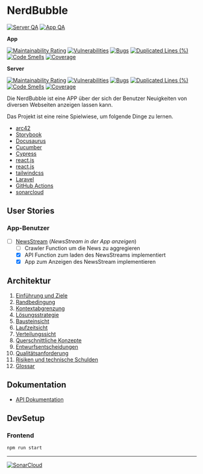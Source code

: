 # NerdBubble

[![Server QA](https://github.com/Skanky0815/NerdBubble/actions/workflows/server_qa.yml/badge.svg)](https://github.com/Skanky0815/NerdBubble/actions/workflows/server_qa.yml)
[![App QA](https://github.com/Skanky0815/NerdBubble/actions/workflows/app_qa.yml/badge.svg)](https://github.com/Skanky0815/NerdBubble/actions/workflows/app_qa.yml)

**App**

[![Maintainability Rating](https://sonarcloud.io/api/project_badges/measure?project=NerdBubble_app&metric=sqale_rating)](https://sonarcloud.io/summary/new_code?id=NerdBubble_app)
[![Vulnerabilities](https://sonarcloud.io/api/project_badges/measure?project=NerdBubble_app&metric=vulnerabilities)](https://sonarcloud.io/summary/new_code?id=NerdBubble_app)
[![Bugs](https://sonarcloud.io/api/project_badges/measure?project=NerdBubble_app&metric=bugs)](https://sonarcloud.io/summary/new_code?id=NerdBubble_app)
[![Duplicated Lines (%)](https://sonarcloud.io/api/project_badges/measure?project=NerdBubble_app&metric=duplicated_lines_density)](https://sonarcloud.io/summary/new_code?id=NerdBubble_app)
[![Code Smells](https://sonarcloud.io/api/project_badges/measure?project=NerdBubble_app&metric=code_smells)](https://sonarcloud.io/summary/new_code?id=NerdBubble_app)
[![Coverage](https://sonarcloud.io/api/project_badges/measure?project=NerdBubble_app&metric=coverage)](https://sonarcloud.io/summary/new_code?id=NerdBubble_app_app)

**Server**

[![Maintainability Rating](https://sonarcloud.io/api/project_badges/measure?project=NerdBubble_server&metric=sqale_rating)](https://sonarcloud.io/summary/new_code?id=NerdBubble_server)
[![Vulnerabilities](https://sonarcloud.io/api/project_badges/measure?project=NerdBubble_server&metric=vulnerabilities)](https://sonarcloud.io/summary/new_code?id=NerdBubble_server)
[![Bugs](https://sonarcloud.io/api/project_badges/measure?project=NerdBubble_server&metric=bugs)](https://sonarcloud.io/summary/new_code?id=NerdBubble_server)
[![Duplicated Lines (%)](https://sonarcloud.io/api/project_badges/measure?project=NerdBubble_server&metric=duplicated_lines_density)](https://sonarcloud.io/summary/new_code?id=NerdBubble_server)
[![Code Smells](https://sonarcloud.io/api/project_badges/measure?project=NerdBubble_server&metric=code_smells)](https://sonarcloud.io/summary/new_code?id=NerdBubble_server)
[![Coverage](https://sonarcloud.io/api/project_badges/measure?project=NerdBubble_server&metric=coverage)](https://sonarcloud.io/summary/new_code?id=NerdBubble_server_server)

Die NerdBubble ist eine APP über der sich der Benutzer Neuigkeiten von diversen Webseiten anzeigen lassen kann.

Das Projekt ist eine reine Spielwiese, um folgende Dinge zu lernen.
- [arc42](https://www.arc42.de/)
- [Storybook](https://storybook.js.org/)
- [Docusaurus](https://docusaurus.io/)
- [Cucumber](https://cucumber.io/)
- [Cypress](https://www.cypress.io/)
- [react.js](https://react.dev/)
- [react.js](https://react.dev/)
- [tailwindcss](https://v2.tailwindcss.com/)
- [Laravel](https://laravel.com/)
- [GitHub Actions](https://github.com/features/actions)
- [sonarcloud](https://sonarcloud.io/)

## User Stories

### App-Benutzer
- [ ] [NewsStream](doku/docs/userStories/newsStream.md) (*NewsStream in der App anzeigen*)
  - [ ] Crawler Function um die News zu aggregieren
  - [x] API Function zum laden des NewsStreams implementiert 
  - [x] App zum Anzeigen des NewsStream implementieren

## Architektur
1. [Einführung und Ziele](doku/docs/architecture/1_Einfuehrung_Ziele.md)
2. [Randbedingung](doku/docs/architecture/2_Randbedingung.md)
3. [Kontextabgrenzung](doku/docs/architecture/3_Kontextabgrenzung.md)
4. [Lösungsstrategie](doku/docs/architecture/4_Loesungsstrategie.md)
5. [Bausteinsicht](doku/docs/architecture/5_Bausteinsicht.md)
6. [Laufzeitsicht](doku/docs/architecture/6_Laufzeitsicht.md)
7. [Verteilungssicht](doku/docs/architecture/7_Verteilungssicht.md)
8. [Querschnittliche Konzepte](doku/docs/architecture/8_Querschnittliche_Konzepte.md)
9. [Entwurfsentscheidungen](doku/docs/architecture/9_Entwurfsentscheidungen.md)
10. [Qualitätsanforderung](doku/docs/architecture/10_Qualitaetsanforderungen.md)
11. [Risiken und technische Schulden](doku/docs/architecture/11_Risiken_technische_Schulden.md)
12. [Glossar](doku/docs/architecture/12_Glossar.md)

## Dokumentation

- [API Dokumentation](server/storage/openapi.yml)

## DevSetup

### Frontend 

```bash
npm run start
```

--- 
[![SonarCloud](https://sonarcloud.io/images/project_badges/sonarcloud-white.svg)](https://sonarcloud.io/summary/new_code?id=NerdBubble)

